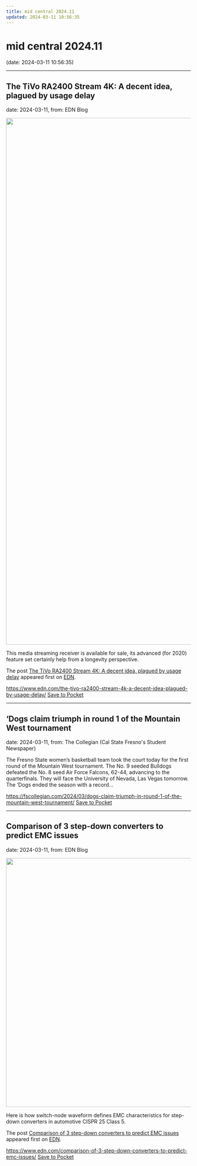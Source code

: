 ```yaml
---
title: mid central 2024.11
updated: 2024-03-11 10:56:35
---
```


# mid central 2024.11

(date: 2024-03-11 10:56:35)

---

## The TiVo RA2400 Stream 4K: A decent idea, plagued by usage delay

date: 2024-03-11, from: EDN Blog

<img width="1400" height="1433" src="https://www.edn.com/wp-content/uploads/pcb_top_back.jpg?fit=1400%2C1433" class="webfeedsFeaturedVisual wp-post-image" alt="" style="display: block; margin-bottom: 5px; clear:both;max-width: 100%;" link_thumbnail="" decoding="async" fetchpriority="high" srcset="https://www.edn.com/wp-content/uploads/pcb_top_back.jpg?w=1400 1400w, https://www.edn.com/wp-content/uploads/pcb_top_back.jpg?w=293 293w, https://www.edn.com/wp-content/uploads/pcb_top_back.jpg?w=768 768w, https://www.edn.com/wp-content/uploads/pcb_top_back.jpg?w=1000 1000w" sizes="(max-width: 1400px) 100vw, 1400px" /><p>This media streaming receiver is available for sale, its advanced (for 2020) feature set certainly help from a longevity perspective.</p>
<p>The post <a href="https://www.edn.com/the-tivo-ra2400-stream-4k-a-decent-idea-plagued-by-usage-delay/" data-wpel-link="internal">The TiVo RA2400 Stream 4K: A decent idea, plagued by usage delay</a> appeared first on <a href="https://www.edn.com" data-wpel-link="internal">EDN</a>.</p>


<span class="feed-item-link">
<a href="https://www.edn.com/the-tivo-ra2400-stream-4k-a-decent-idea-plagued-by-usage-delay/">https://www.edn.com/the-tivo-ra2400-stream-4k-a-decent-idea-plagued-by-usage-delay/</a> <a href="https://getpocket.com/save" class="pocket-btn" data-lang="en" data-save-url="https://www.edn.com/the-tivo-ra2400-stream-4k-a-decent-idea-plagued-by-usage-delay/">Save to Pocket</a>
</span>

---

## ‘Dogs claim triumph in round 1 of the Mountain West tournament

date: 2024-03-11, from: The Collegian (Cal State Fresno's Student Newspaper)

The Fresno State women’s basketball team took the court today for the first round of the Mountain West tournament. The No. 9 seeded Bulldogs defeated the No. 8 seed Air Force Falcons, 62-44, advancing to the quarterfinals. They will face the University of Nevada, Las Vegas tomorrow. The ‘Dogs ended the season with a record...

<span class="feed-item-link">
<a href="https://fscollegian.com/2024/03/dogs-claim-triumph-in-round-1-of-the-mountain-west-tournament/">https://fscollegian.com/2024/03/dogs-claim-triumph-in-round-1-of-the-mountain-west-tournament/</a> <a href="https://getpocket.com/save" class="pocket-btn" data-lang="en" data-save-url="https://fscollegian.com/2024/03/dogs-claim-triumph-in-round-1-of-the-mountain-west-tournament/">Save to Pocket</a>
</span>

---

## Comparison of 3 step-down converters to predict EMC issues

date: 2024-03-11, from: EDN Blog

<img width="1016" height="677" src="https://www.edn.com/wp-content/uploads/Fig-1-Use-an-active-voltage.png?fit=1016%2C677" class="webfeedsFeaturedVisual wp-post-image" alt="" style="display: block; margin-bottom: 5px; clear:both;max-width: 100%;" link_thumbnail="" decoding="async" loading="lazy" srcset="https://www.edn.com/wp-content/uploads/Fig-1-Use-an-active-voltage.png?w=1016 1016w, https://www.edn.com/wp-content/uploads/Fig-1-Use-an-active-voltage.png?w=300 300w, https://www.edn.com/wp-content/uploads/Fig-1-Use-an-active-voltage.png?w=768 768w" sizes="(max-width: 1016px) 100vw, 1016px" /><p>Here is how switch-node waveform defines EMC characteristics for step-down converters in automotive CISPR 25 Class 5.</p>
<p>The post <a href="https://www.edn.com/comparison-of-3-step-down-converters-to-predict-emc-issues/" data-wpel-link="internal">Comparison of 3 step-down converters to predict EMC issues</a> appeared first on <a href="https://www.edn.com" data-wpel-link="internal">EDN</a>.</p>


<span class="feed-item-link">
<a href="https://www.edn.com/comparison-of-3-step-down-converters-to-predict-emc-issues/">https://www.edn.com/comparison-of-3-step-down-converters-to-predict-emc-issues/</a> <a href="https://getpocket.com/save" class="pocket-btn" data-lang="en" data-save-url="https://www.edn.com/comparison-of-3-step-down-converters-to-predict-emc-issues/">Save to Pocket</a>
</span>



<script type="text/javascript">!function(d,i){if(!d.getElementById(i)){var j=d.createElement("script");j.id=i;j.src="https://widgets.getpocket.com/v1/j/btn.js?v=1";var w=d.getElementById(i);d.body.appendChild(j);}}(document,"pocket-btn-js");</script>

